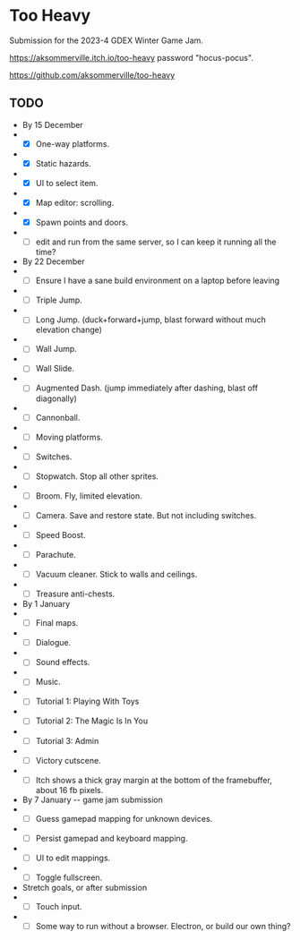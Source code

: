 # Too Heavy

Submission for the 2023-4 GDEX Winter Game Jam.

https://aksommerville.itch.io/too-heavy password "hocus-pocus".

https://github.com/aksommerville/too-heavy

## TODO

- By 15 December
- - [x] One-way platforms.
- - [x] Static hazards.
- - [x] UI to select item.
- - [x] Map editor: scrolling.
- - [x] Spawn points and doors.
- - [ ] edit and run from the same server, so I can keep it running all the time?
- By 22 December
- - [ ] Ensure I have a sane build environment on a laptop before leaving
- - [ ] Triple Jump.
- - [ ] Long Jump. (duck+forward+jump, blast forward without much elevation change)
- - [ ] Wall Jump.
- - [ ] Wall Slide.
- - [ ] Augmented Dash. (jump immediately after dashing, blast off diagonally)
- - [ ] Cannonball.
- - [ ] Moving platforms.
- - [ ] Switches.
- - [ ] Stopwatch. Stop all other sprites.
- - [ ] Broom. Fly, limited elevation.
- - [ ] Camera. Save and restore state. But not including switches.
- - [ ] Speed Boost.
- - [ ] Parachute.
- - [ ] Vacuum cleaner. Stick to walls and ceilings.
- - [ ] Treasure anti-chests.
- By 1 January
- - [ ] Final maps.
- - [ ] Dialogue.
- - [ ] Sound effects.
- - [ ] Music.
- - [ ] Tutorial 1: Playing With Toys
- - [ ] Tutorial 2: The Magic Is In You
- - [ ] Tutorial 3: Admin
- - [ ] Victory cutscene.
- - [ ] Itch shows a thick gray margin at the bottom of the framebuffer, about 16 fb pixels.
- By 7 January -- game jam submission
- - [ ] Guess gamepad mapping for unknown devices.
- - [ ] Persist gamepad and keyboard mapping.
- - [ ] UI to edit mappings.
- - [ ] Toggle fullscreen.
- Stretch goals, or after submission
- - [ ] Touch input.
- - [ ] Some way to run without a browser. Electron, or build our own thing?
